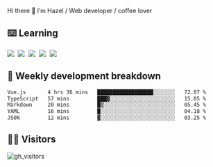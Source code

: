 
Hi there 👋 I’m Hazel / Web developer / coffee lover

## ⌨️ Learning

<samp>
 <a href="https://github.com/vuejs/core"><img src="https://api.iconify.design/logos:vue.svg" /></a>
  <a href="https://github.com/vuejs/core"><img src="https://api.iconify.design/logos:react.svg" /></a>
  <a href="https://github.com/vitejs/vite"><img src="https://api.iconify.design/logos:vitejs.svg" /></a>
  <a href="https://github.com/microsoft/TypeScript"><img src="https://api.iconify.design/logos:typescript-icon.svg" /></a> 
  <a href="https://github.com/unocss/unocss"><img src="https://api.iconify.design/logos:unocss.svg" /></a>
  

</samp>


## 🦀 Weekly development breakdown

<!--START_SECTION:waka-->

```txt
Vue.js       4 hrs 36 mins   ██████████████████░░░░░░░   72.07 %
TypeScript   57 mins         ███▓░░░░░░░░░░░░░░░░░░░░░   15.05 %
Markdown     20 mins         █▒░░░░░░░░░░░░░░░░░░░░░░░   05.45 %
YAML         16 mins         █░░░░░░░░░░░░░░░░░░░░░░░░   04.18 %
JSON         12 mins         ▓░░░░░░░░░░░░░░░░░░░░░░░░   03.25 %
```

<!--END_SECTION:waka-->
## 👬🏻 Visitors

![gh_visitors](https://profile-counter.glitch.me/Hazel-Lin/count.svg)


